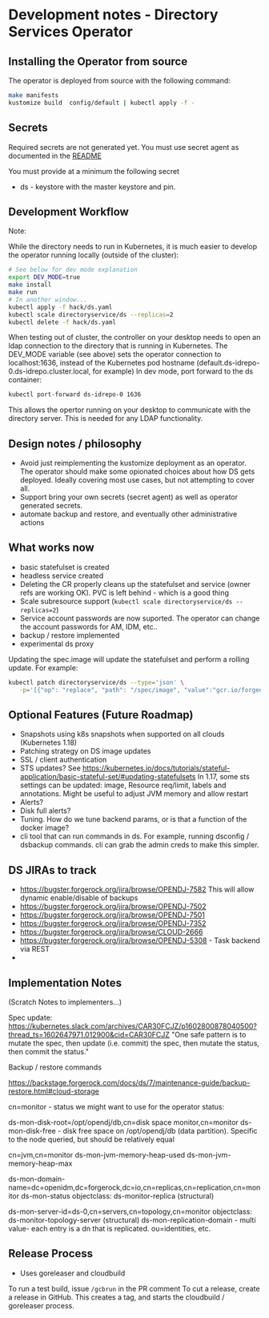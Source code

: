 # Development notes - Directory Services Operator

## Installing the Operator from source


The operator is deployed from source with the following command:

```bash
make manifests
kustomize build  config/default | kubectl apply -f -
```

## Secrets

Required secrets are not generated yet. You must use secret agent
as documented in the [README](README.md)

You must provide at a minimum the following secret

* ds - keystore with the master keystore and pin.

## Development Workflow

Note:

While the directory needs to run in Kubernetes, it is much easier to develop the operator running locally (outside of the cluster):

```bash
# See below for dev mode explanation
export DEV_MODE=true
make install
make run
# In another window...
kubectl apply -f hack/ds.yaml
kubectl scale directoryservice/ds --replicas=2
kubectl delete -f hack/ds.yaml
```

When testing out of cluster, the controller on your desktop needs to open an ldap connection to the directory that is
running in Kubernetes.
The DEV_MODE variable  (see above) sets the operator connection to localhost:1636, instead of the Kubernetes
pod hostname (default.ds-idrepo-0.ds-idrepo.cluster.local, for example) In dev mode, port forward to the ds container:

```bash
kubectl port-forward ds-idrepo-0 1636
```

This allows the opertor running on your desktop to communicate with the directory server. This is needed
for any LDAP functionality.


## Design notes / philosophy

* Avoid just reimplementing the kustomize deployment as an operator. The operator should make some
  opionated choices about how DS gets deployed. Ideally covering most use cases, but not attempting to cover all.
* Support bring your own secrets (secret agent) as well as operator generated secrets.
* automate backup and restore, and eventually other administrative actions


## What works now

* basic statefulset is created
* headless service created
* Deleting the CR properly cleans up the statefulset and service (owner refs are working OK). PVC is left behind - which is a good thing
* Scale subresource support (`kubectl scale directoryservice/ds --replicas=2`)
* Service account passwords are now suported. The operator can change the account passwords for AM, IDM, etc..
* backup / restore implemented
* experimental ds proxy

Updating the spec.image will update the statefulset and perform a rolling update. For example:

```bash
kubectl patch directoryservice/ds --type='json' \
   -p='[{"op": "replace", "path": "/spec/image", "value":"gcr.io/forgeops-public/ds-idrepo:2020.10.28-AlSugoDiNoci"}]'
```


## Optional Features (Future Roadmap)

* Snapshots using k8s snapshots when supported on all clouds (Kubernetes 1.18)
* Patching strategy on DS image updates
* SSL / client authentication
* STS updates? See https://kubernetes.io/docs/tutorials/stateful-application/basic-stateful-set/#updating-statefulsets
In 1.17, some sts settings can be updated: image, Resource req/limit, labels and annotations. Might be useful to adjust JVM memory and allow restart
* Alerts?
 * Disk full alerts?
* Tuning. How do we tune backend params, or is that a function of the docker image?
* cli tool that can run commands in ds. For example, running dsconfig / dsbackup commands.  cli can grab the admin creds to make this simpler.

## DS JIRAs to track

* https://bugster.forgerock.org/jira/browse/OPENDJ-7582  This will allow dynamic enable/disable of backups
* https://bugster.forgerock.org/jira/browse/OPENDJ-7502
* https://bugster.forgerock.org/jira/browse/OPENDJ-7501
* https://bugster.forgerock.org/jira/browse/OPENDJ-7352
* https://bugster.forgerock.org/jira/browse/CLOUD-2666
* https://bugster.forgerock.org/jira/browse/OPENDJ-5308 -  Task backend via REST
*

## Implementation Notes

(Scratch Notes to implementers...)

Spec update: https://kubernetes.slack.com/archives/CAR30FCJZ/p1602800878040500?thread_ts=1602647971.012900&cid=CAR30FCJZ
"One safe pattern is to mutate the spec, then update (i.e. commit) the spec, then mutate the status, then commit the status."


Backup / restore commands

https://backstage.forgerock.com/docs/ds/7/maintenance-guide/backup-restore.html#cloud-storage


cn=monitor - status we might want to use for the operator status:

ds-mon-disk-root=/opt/opendj/db,cn=disk space monitor,cn=monitor
ds-mon-disk-free   - disk free space on /opt/opendj/db (data partition). Specific to the node queried, but should be relatively equal


cn=jvm,cn=monitor
ds-mon-jvm-memory-heap-used
ds-mon-jvm-memory-heap-max

ds-mon-domain-name=dc=openidm\,dc=forgerock\,dc=io,cn=replicas,cn=replication,cn=monitor
ds-mon-status
objectclass: ds-monitor-replica (structural)

ds-mon-server-id=ds-0,cn=servers,cn=topology,cn=monitor
objectclass: ds-monitor-topology-server (structural)
ds-mon-replication-domain - multi value- each entry is a dn that is replicated. ou=identities, etc.

## Release Process

* Uses goreleaser and cloudbuild

To run a test build,  issue `/gcbrun` in the PR comment
To cut a release, create a release in GitHub. This creates a tag, and starts the cloudbuild / goreleaser process.
